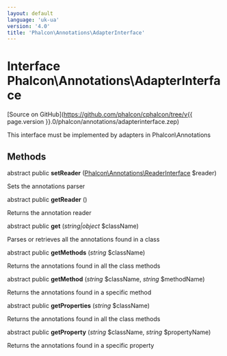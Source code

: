 ```yaml
---
layout: default
language: 'uk-ua'
version: '4.0'
title: 'Phalcon\Annotations\AdapterInterface'
---
```


# Interface **Phalcon\Annotations\AdapterInterface**

[Source on GitHub](https://github.com/phalcon/cphalcon/tree/v{{ page.version }}.0/phalcon/annotations/adapterinterface.zep)

This interface must be implemented by adapters in Phalcon\Annotations

## Methods

abstract public **setReader** ([Phalcon\Annotations\ReaderInterface](Phalcon_Annotations_ReaderInterface) $reader)

Sets the annotations parser

abstract public **getReader** ()

Returns the annotation reader

abstract public **get** (*string|object* $className)

Parses or retrieves all the annotations found in a class

abstract public **getMethods** (*string* $className)

Returns the annotations found in all the class methods

abstract public **getMethod** (*string* $className, *string* $methodName)

Returns the annotations found in a specific method

abstract public **getProperties** (*string* $className)

Returns the annotations found in all the class methods

abstract public **getProperty** (*string* $className, *string* $propertyName)

Returns the annotations found in a specific property